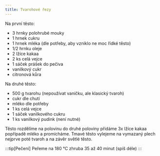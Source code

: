 ```yaml
---
title: Tvarohové řezy
---
```


Na první těsto:

- 3 hrnky polohrubé mouky
- 1 hrnek cukru
- 1 hrnek mléka (dle potřeby, aby vzniklo ne moc řídké těsto)
- 1/2 hrnku oleje
- 2 lžíce kakaa
- 2 ks celá vejce
- 1 sáček prášek do pečiva
- vanilkový cukr
- citronová kůra

Na druhé těsto:

- 500 g tvarohu (nepoužívat vaničku, ale klasický tvaroh)
- cukr dle chutí
- mléko dle potřeby
- 1 ks celá vejce
- 1 sáček vanilkového cukru
- 1 ks vanilkový pudink (není nutné)

Těsto rozdělíme na polovinu do druhé poloviny přidáme 3x lžíce kakaa popřípadě mléko a promícháme.
Tmavé těsto vylejeme na vymazaný plech nejprve poté tvaroh a na závěr světlé těsto.


:::tip[Pečení]
Peřeme na 180 °C zhruba 35 až 40 minut (spíš déle)
:::
